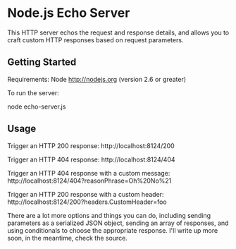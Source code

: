 Node.js Echo Server
===================

This HTTP server echos the request and response details, and allows you to craft custom HTTP responses based on request parameters.

Getting Started
---------------

Requirements: Node http://nodejs.org (version 2.6 or greater)

To run the server:

  node echo-server.js

Usage
-----

Trigger an HTTP 200 response:
http://localhost:8124/200

Trigger an HTTP 404 response:
http://localhost:8124/404

Trigger an HTTP 404 response with a custom message:
http://localhost:8124/404?reasonPhrase=Oh%20No%21

Trigger an HTTP 200 response with a custom header:
http://localhost:8124/200?headers.CustomHeader=foo

There are a lot more options and things you can do, including sending parameters as a serialized JSON object, sending an array of responses, and using conditionals to choose the appropriate response.  I'll write up more soon, in the meantime, check the source.
